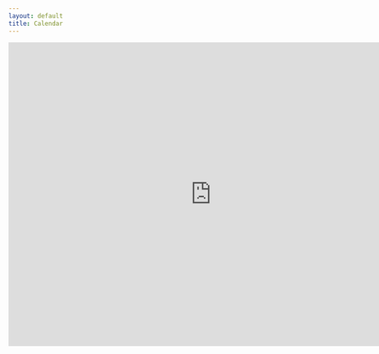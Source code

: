 ```yaml
---
layout: default
title: Calendar
---
```

<div class = "ratio ratio-1x1">
<iframe src="https://calendar.google.com/calendar/embed?height=600&wkst=2&ctz=Europe%2FLondon&bgcolor=%23ffffff&title=Reception%20-%20all&showPrint=0&showTz=0&hl=en_GB&src=Y184Y2RkZjZkN2Y5MjhjMDAxYTYxMGMzZmRlYzJhODA1NzkwNzlkNGU1ZDVlZWU4ZThkYmM1ZTA0ZDY3YWU5ZjI0QGdyb3VwLmNhbGVuZGFyLmdvb2dsZS5jb20&src=Y184NjM1ZDJhMDdjN2M5YjQ2M2E0MThkNDYyNjkyOWJiZTUwZmI3ZTgyZTQ2YTY2YTEyYWU4YWYzMmI4ODIzNTU3QGdyb3VwLmNhbGVuZGFyLmdvb2dsZS5jb20&src=Y182OWQ5MmEyOGU1Y2ZhMTk4M2I5NjhkOGI1ZmNmNzRjMWIxNjY5ZTgzYmFhZWE1NGY1OGY3M2RlMDhkM2JlYzgzQGdyb3VwLmNhbGVuZGFyLmdvb2dsZS5jb20&src=Y183ZjgwODVjNmM4YWEzY2M4MTZiOTFmZTJlNTRmZDYxZDAyYmZjMmZkNzI3ODgwNzFhYjBmNDNkYjNjMWM1NmIzQGdyb3VwLmNhbGVuZGFyLmdvb2dsZS5jb20&color=%23AD1457&color=%237986CB&color=%23F09300&color=%23009688" style="border-width:0" width="800" height="600" frameborder="0" scrolling="no"></iframe>
</div>
